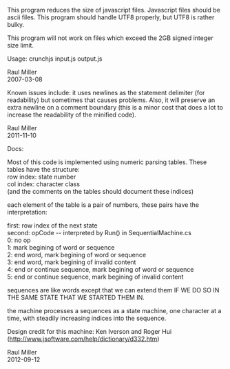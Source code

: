 This program reduces the size of javascript files.
Javascript files should be ascii files.  This program
should handle UTF8 properly, but UTF8 is rather bulky.

This program will not work on files which exceed the
2GB signed integer size limit.

Usage:
	crunchjs input.js output.js


Raul Miller  
2007-03-08



Known issues include: it uses newlines as the statement delimiter (for
readability) but sometimes that causes problems.  Also, it will
preserve an extra newline on a comment boundary (this is a minor cost
that does a lot to increase the readability of the minified code).

Raul Miller  
2011-11-10

Docs:

Most of this code is implemented using numeric parsing tables.  These tables have the structure:  
row index: state number  
col index: character class  
(and the comments on the tables should document these indices)

each element of the table is a pair of numbers, these pairs have the interpretation:

first: row index of the next state  
second: opCode -- interpreted by Run() in SequentialMachine.cs  
    0: no op  
    1: mark begining of word or sequence  
    2: end word, mark begining of word or sequence  
    3: end word, mark begining of invalid content  
    4: end or continue sequence, mark begining of word or sequence  
    5: end or continue sequence, mark begining of invalid content  

sequences are like words except that we can extend them IF WE DO SO IN THE SAME STATE THAT WE STARTED THEM IN.

the machine processes a sequences as a state machine, one character at a time, with steadily increasing indices into the sequence.

Design credit for this machine: Ken Iverson and Roger Hui (http://www.jsoftware.com/help/dictionary/d332.htm)

Raul Miller  
2012-09-12
